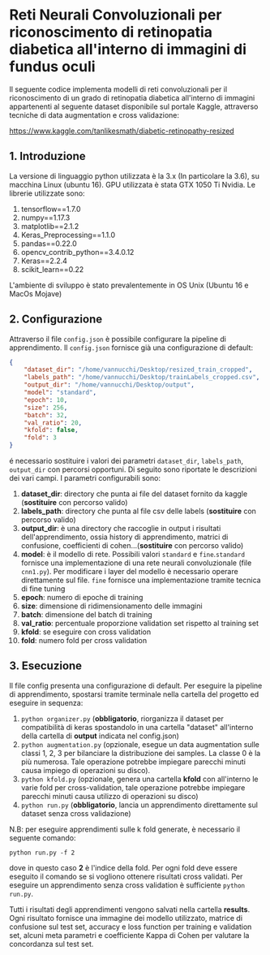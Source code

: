 # Reti Neurali Convoluzionali per riconoscimento di retinopatia diabetica all'interno di immagini di fundus oculi

Il seguente codice implementa modelli di reti convoluzionali per il riconoscimento di un grado di retinopatia diabetica all'interno di immagini appartenenti al seguente dataset disponibile sul portale Kaggle, attraverso tecniche di data augmentation e cross validazione: 

https://www.kaggle.com/tanlikesmath/diabetic-retinopathy-resized

## 1. Introduzione

La versione di linguaggio python utilizzata è la 3.x (In particolare la 3.6), su macchina Linux (ubuntu 16).
 GPU utilizzata è stata GTX 1050 Ti Nvidia.
Le librerie utilizzate sono:

1) tensorflow==1.7.0
2) numpy==1.17.3
3) matplotlib==2.1.2
4) Keras_Preprocessing==1.1.0
5) pandas==0.22.0
6) opencv_contrib_python==3.4.0.12
7) Keras==2.2.4
8) scikit_learn==0.22

L'ambiente di sviluppo è stato prevalentemente in OS Unix (Ubuntu 16 e MacOs Mojave)

## 2. Configurazione

Attraverso il file `config.json` è possibile configurare la pipeline di apprendimento.
 Il `config.json` fornisce già una configurazione di default:

```json
{
	"dataset_dir": "/home/vannucchi/Desktop/resized_train_cropped",
	"labels_path": "/home/vannucchi/Desktop/trainLabels_cropped.csv",
	"output_dir": "/home/vannucchi/Desktop/output",
	"model": "standard",
	"epoch": 10,
	"size": 256,
	"batch": 32,
	"val_ratio": 20,
	"kfold": false,
	"fold": 3
}
```
é necessario sostituire i valori dei parametri `dataset_dir`, `labels_path`, `output_dir` con percorsi opportuni. Di seguito sono riportate le descrizioni dei vari campi.
I parametri configurabili sono:

1) **dataset_dir**: directory che punta ai file del dataset fornito da kaggle (**sostituire** con percorso valido)
2) **labels_path**: directory che punta al file csv delle labels (**sostituire** con percorso valido)
3) **output_dir**: è una directory che raccoglie in output i risultati dell'apprendimento, ossia history di apprendimento, matrici di confusione, coefficienti di cohen...(**sostituire** con percorso valido)
4) **model**: è il modello di rete. Possibili valori `standard` e `fine`.`standard` fornisce una implementazione di una rete neurali convoluzionale (file `cnn1.py`). Per modificare i layer del modello è necessario operare direttamente sul file. `fine` fornisce una implementazione tramite tecnica di fine tuning
5) **epoch**: numero di epoche di training 
6) **size**: dimensione di ridimensionamento delle immagini
7) **batch**: dimensione del batch di training
8) **val_ratio**: percentuale proporzione validation set rispetto al training set
9) **kfold**: se eseguire con cross validation
10) **fold**: numero fold per cross validation

## 3. Esecuzione

Il file config presenta una configurazione di default. Per eseguire la pipeline di apprendimento, spostarsi tramite terminale nella cartella del progetto ed eseguire in sequenza: 


1) `python organizer.py` (**obbligatorio**, riorganizza il dataset per compatibilità di keras spostandolo in una cartella "dataset" all'interno della cartella di **output** indicata nel config.json)
2) `python augmentation.py` (opzionale, esegue un data augmentation sulle classi 1, 2, 3 per bilanciare la distribuzione dei samples. La classe 0 è la più numerosa. Tale operazione potrebbe impiegare parecchi minuti causa impiego di operazioni su disco). 
3) `python kfold.py` (opzionale, genera una cartella **kfold** con all'interno le varie fold per cross-validation, tale operazione potrebbe impiegare parecchi minuti causa utilizzo di operazioni su disco)
4) `python run.py` (**obbligatorio**, lancia un apprendimento direttamente sul dataset senza cross validazione)


N.B: per eseguire apprendimenti sulle k fold generate, è necessario il seguente comando:

`python run.py -f 2`

dove in questo caso **2** è l'indice della fold. Per ogni fold deve essere eseguito il comando se si vogliono ottenere risultati cross validati.
Per eseguire un apprendimento senza cross validation è sufficiente `python run.py`.


Tutti i risultati degli apprendimenti vengono salvati nella cartella **results**. Ogni risultato fornisce una immagine dei modello utilizzato, matrice di confusione sul test set, accuracy e loss function per training e validation set, alcuni meta parametri e coefficiente Kappa di Cohen per valutare la concordanza sul test set.